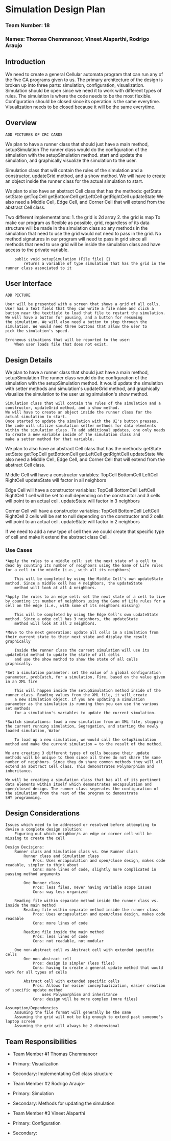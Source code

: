 # Simulation Design Plan
### Team Number: 18
### Names: Thomas Chemmanoor, Vineet Alaparthi, Rodrigo Araujo

## Introduction
We need to create a general Cellular automata program that can run any of the five CA programs given to us. The primary architecture
of the design is broken up into three parts: simulation, configuration, visualization. Simulation should be open since we need it 
to work with different types of rules. The simulation is where the code needs to be the most flexible. Configuration should be closed 
since its operation is the same everytime. Visualization needs to be closed because it will be the same everytime. 

## Overview
    ADD PICTURES OF CRC CARDS
    
We plan to have a runner class that should just have a main method, setupSimulation
    The runner class would do the configuration of the simulation with the setupSimulation method.
    start and update the simulation, and graphically visualize the simulation to the user. 
    
Simulation class that will contain the rules of the simulation and a constructor, updateGrid method, and a show method.
    We will have to create an object inside the runner class for the actual simulation to start.
    
We plan to also have an abstract Cell class that has the methods:
    getState
    setState
    getTopCell
    getBottomCell
    getLeftCell
    getRightCell
    updateState
We also need a Middle Cell, Edge Cell, and Corner Cell that will extend from the abstract Cell class.

Two different implementations:
    1. the grid is 2d array
    2. the grid is map
        To make our program as flexible as possible, grid, regardless of its data structure will be made in the simulation class so 
        any methods in the simulation that need to use the grid would not need to pass in the grid. No method signatures in our program
        will need to pass in grid since all methods that need to use grid will be inside the simulation class and have access to the 
        private variable.
        
       
        
        public void setupSimulation (File file) {}
            returns a variable of type simulation that has the grid in the runner class associated to it
        

## User Interface 

    ADD PICTURE

    User will be presented with a screen that shows a grid of all cells. User has a text field that they can write a file name and click a 
    button near the textfield to load that file to restart the simulation. We will have a button for pausing, and a button for resuming
    the simulation. We will also need a button to step through the simulation. We would need three buttons that allow the user to 
    pick the simulation's speed.
    
    Erroneous situations that will be reported to the user:
        When user loads file that does not exist. 

## Design Details
    
We plan to have a runner class that should just have a main method, setupSimulation
    The runner class would do the configuration of the simulation with the setupSimulation method.
    It would update the simulation with setter methods and simulation's updateGrid method, and graphically visualize 
    the simulation to the user using simulation's show method. 
    
    Simulation class that will contain the rules of the simulation and a constructor, updateGrid method, and a show method.
    We will have to create an object inside the runner class for the actual simulation to start.
    Once started to update the simulation with the UI's button presses, the code will utilize simulation setter methods for data elemtents
    within the simulation class. To add additional updates, one only needs to create a new variable inside of the simulation class and
    make a setter method for that variable.
    
We plan to also have an abstract Cell class that has the methods:
    getState
    setState
    getTopCell
    getBottomCell
    getLeftCell
    getRightCell
    updateState
We also need a Middle Cell, Edge Cell, and Corner Cell that will extend from the abstract Cell class.

Middle Cell will have a constructor
    variables:
        TopCell
        BottomCell
        LeftCell
        RightCell
    updateState will factor in all neighbors
    
Edge Cell will have a constructor
    variables:
        TopCell
        BottomCell
        LeftCell
        RightCell
    1 cell will be set to null depending on the constructor and 3 cells will point to an actual cell.
    updateState will factor in 3 neighbors
        
Corner Cell will have a constructor
    variables:
        TopCell
        BottomCell
        LeftCell
        RightCell
    2 cells will be set to null depending on the constructor and 2 cells will point to an actual cell.
    updateState will factor in 2 neighbors

If we need to add a new type of cell then we could create that specific type of cell and make it extend the abstract class Cell.


### Use Cases
    *Apply the rules to a middle cell: set the next state of a cell to dead by counting its number of neighbors using the Game of Life rules for a cell in the middle (i.e., with all its neighbors)
    
        This will be completed by using the Middle Cell's own updateState method. Since a middle cell has 4 neighbors, the updateState 
        method will look at all 4 neighbors.
        
    *Apply the rules to an edge cell: set the next state of a cell to live by counting its number of neighbors using the Game of Life rules for a cell on the edge (i.e., with some of its neighbors missing)
     
        This will be completed by using the Edge Cell's own updateState method. Since a edge cell has 3 neighbors, the updateState 
        method will look at all 3 neighbors.
        
    *Move to the next generation: update all cells in a simulation from their current state to their next state and display the result graphically
    
        Inside the runner class the current simulation will use its updateGrid method to update the state of all cells
        and use the show method to show the state of all cells graphically.
        
    *Set a simulation parameter: set the value of a global configuration parameter, probCatch, for a simulation, Fire, based on the value given in an XML fire
    
        This will happen inside the setupSimulation method inside of the runner class. Reading values from the XML file, it will create
        a new simulation object. If you are updating a simulation parameter as the simulation is running then you can use the various set methods
        for a simulation's variables to update the current simulation.
        
    *Switch simulations: load a new simulation from an XML file, stopping the current running simulation, Segregation, and starting the newly loaded simulation, Wator
        
        To load up a new simulation, we would call the setupSimulation method and make the current simulation = to the result of the method.

    We are creating 3 different types of cells because their update methods will be unique to them since all three do not share the same
    number of neighbors. Since they do share common methods they will all extend an abstract Cell class. This demonstrates Polymorphism and
    inheritance.
    
    We will be creating a simulation class that has all of its pertinent data elements within itself which demonstrates encapsulation and
    open/closed design. The runner class seperates the configuration of the simulation from the rest of the program to demonstrate
    SHY programming.
    

    
## Design Considerations
    Issues which need to be addressed or resolved before attempting to devise a complete design solution:
        Figuring out which neighbor/s an edge or corner cell will be missing to create the cell

    Design Decisions:
        Runner class and Simulation class vs. One Runner class
            Runner class and Simulation class
                Pros: Uses encapsulation and open/close design, makes code readable, simpler to think about
                Cons: more lines of code, slightly more complicated in passing method arguments
            
            One Runner class
                Pros: less files, never having variable scope issues 
                Cons: way less organized
                
        Reading file within separate method inside the runner class vs. inside the main method
            Reading file within separate method inside the runner class
                Pros: Uses encapsulation and open/close design, makes code readable
                Cons: more lines of code
            
            Reading file inside the main method
                Pros: less lines of code
                Cons: not readable, not modular
                
        One non-abstract cell vs Abstract cell with extended specific cells
            One non-abstract cell
                Pros: design is simpler (less files)
                Cons: having to create a general update method that would work for all types of cells
            
            Abstract cell with extended specific cells
                Pros: Allows for easier conceptualization, easier creation of specific update method
                    uses Polymorphism and inheritance
                Cons: design will be more complex (more files)
            
    Assumption/Dependencies
        Assuming the file format will generally be the same
        Assuming the grid will not be big enough to extend past someone's laptop screen
        Assuming the grid will always be 2 dimensional
        


## Team Responsibilities

 * Team Member #1 Thomas Chemmanoor 
 *  Primary: Visualization
 *  Secondary: Implementating Cell class structure

 * Team Member #2 Rodrigo Araujo-
 *  Primary: Simulation
 *  Secondary: Methods for updating the simulation

 * Team Member #3 Vineet Alaparthi
 * Primary: Configuration
 * Secondary: 

